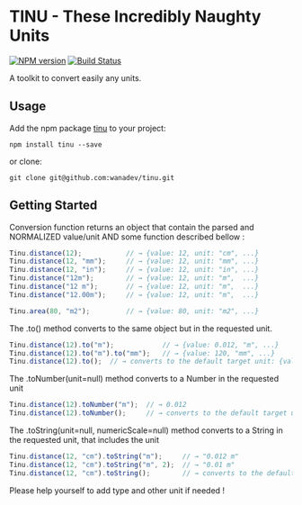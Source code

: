 # TINU - These Incredibly Naughty Units

[![NPM version](https://badge.fury.io/js/tinu.png)](http://badge.fury.io/js/tinu)
[![Build Status](https://travis-ci.org/wanadev/tinu.svg?branch=master)](https://travis-ci.org/wanadev/tinu)

A toolkit to convert easily any units.

## Usage

Add the npm package [tinu](https://www.npmjs.com/package/tinu) to your project:

    npm install tinu --save

or clone:

    git clone git@github.com:wanadev/tinu.git

## Getting Started

Conversion function returns an object that contain the parsed and NORMALIZED value/unit AND some function described bellow :

```javascript
Tinu.distance(12);           // → {value: 12, unit: "cm", ...}
Tinu.distance(12, "mm");     // → {value: 12, unit: "mm", ...}
Tinu.distance(12, "in");     // → {value: 12, unit: "in", ...}
Tinu.distance("12m");        // → {value: 12, unit: "m",  ...}
Tinu.distance("12 m");       // → {value: 12, unit: "m",  ...}
Tinu.distance("12.00m");     // → {value: 12, unit: "m",  ...}

Tinu.area(80, "m2");         // → {value: 80, unit: "m2", ...}
```

The .to() method converts to the same object but in the requested unit.

```javascript
Tinu.distance(12).to("m");            // → {value: 0.012, "m", ...}
Tinu.distance(12).to("m").to("mm");   // → {value: 120, "mm", ...}
Tinu.distance(12).to();  // → converts to the default target unit: {value: 0.012, "m", ...}
```

The .toNumber(unit=null) method converts to a Number in the requested unit

```javascript
Tinu.distance(12).toNumber("m");  // → 0.012
Tinu.distance(12).toNumber();     // → converts to the default target unit: 0.012
```

The .toString(unit=null, numericScale=null) method converts to a String in the requested unit, that includes the unit

```javascript
Tinu.distance(12, "cm").toString("m");     // → "0.012 m"
Tinu.distance(12, "cm").toString("m", 2);  // → "0.01 m"
Tinu.distance(12, "cm").toString();        // → converts to the default target unit: "0.012 m"
```

Please help yourself to add type and other unit if needed !
